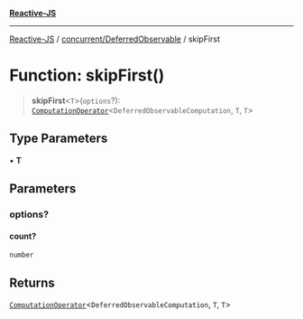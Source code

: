 [**Reactive-JS**](../../../README.md)

***

[Reactive-JS](../../../README.md) / [concurrent/DeferredObservable](../README.md) / skipFirst

# Function: skipFirst()

> **skipFirst**\<`T`\>(`options`?): [`ComputationOperator`](../../../computations/type-aliases/ComputationOperator.md)\<`DeferredObservableComputation`, `T`, `T`\>

## Type Parameters

• **T**

## Parameters

### options?

#### count?

`number`

## Returns

[`ComputationOperator`](../../../computations/type-aliases/ComputationOperator.md)\<`DeferredObservableComputation`, `T`, `T`\>
